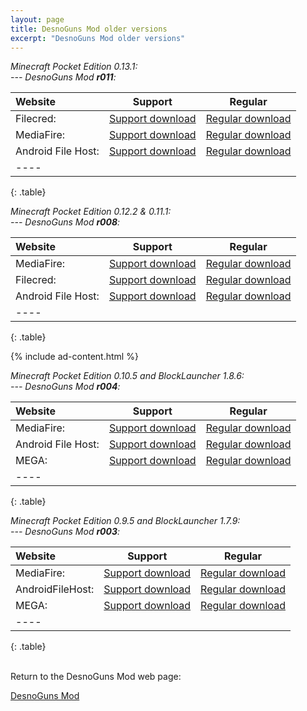 ```yaml
---
layout: page
title: DesnoGuns Mod older versions
excerpt: "DesnoGuns Mod older versions"
---
```


<i>Minecraft Pocket Edition 0.13.1:</i><br>
<i> --- DesnoGuns Mod <b>r011</b>:</i>

| Website | Support | Regular |
|:--------|:-------:|:-------:|
| Filecred:          | [Support download](http://adf.ly/1TidSk) | [Regular download](http://filecred.com/A423G567) |
| MediaFire:         | [Support download](http://adf.ly/1TidW3) | [Regular download](http://www.mediafire.com/download/l3wv18fkokefz1f/DesnoGuns_r011_Desno365.zip) |
| Android File Host: | [Support download](http://adf.ly/1TidOf) | [Regular download](https://www.androidfilehost.com/?fid=24269982087022113) |
|----
{: .table}


<i>Minecraft Pocket Edition 0.12.2 & 0.11.1:</i><br>
<i> --- DesnoGuns Mod <b>r008</b>:</i>

| Website | Support | Regular |
|:--------|:-------:|:-------:|
| MediaFire:         | [Support download](http://adf.ly/1O0Q9Y) | [Regular download](http://www.mediafire.com/download/7ldhkxrpp39heed/DesnoGuns_r008_Desno365.zip) |
| Filecred:          | [Support download](http://adf.ly/1O0QD9) | [Regular download](http://filecred.com/A132G55F) |
| Android File Host: | [Support download](http://adf.ly/1O0QHV) | [Regular download](https://www.androidfilehost.com/?fid=24052804347812199) |
|----
{: .table}

{% include ad-content.html %}
<br>

<i>Minecraft Pocket Edition 0.10.5 and BlockLauncher 1.8.6:</i><br>
<i> --- DesnoGuns Mod <b>r004</b>:</i>

| Website | Support | Regular |
|:--------|:-------:|:-------:|
| MediaFire:         | [Support download](http://adf.ly/12exnh) | [Regular download](http://www.mediafire.com/download/tcd1zd4by1kjzc9/DesnoGuns_r004_Desno365.zip) |
| Android File Host: | [Support download](http://adf.ly/12eyOl) | [Regular download](https://www.androidfilehost.com/?fid=95916177934530177) |
| MEGA:              | [Support download](http://adf.ly/12ey73) | [Regular download](https://mega.co.nz/#!m1ZiWBzQ!f-rrW3MlSKYGwKJLnuao-FPMKXLkkUsSkAxmewQsgV0) |
|----
{: .table}


<i>Minecraft Pocket Edition 0.9.5 and BlockLauncher 1.7.9:</i><br>
<i> --- DesnoGuns Mod <b>r003</b>:</i>

| Website | Support | Regular |
|:--------|:-------:|:-------:|
| MediaFire:       | [Support download](http://adf.ly/wbeKd) | [Regular download](http://www.mediafire.com/download/lteboluuz98qtqb/DesnoGuns_r003_Desno365.zip) |
| AndroidFileHost: | [Support download](http://adf.ly/wbe2B) | [Regular download](https://www.androidfilehost.com/?fid=95916177934516426) |
| MEGA:            | [Support download](http://adf.ly/wbeBn) | [Regular download](https://mega.co.nz/#!HwA3QAwJ!elIYzO1sB4xdzgQmmXKgUbjZrAJBf7f4Mav1mCHeNBA) |
|----
{: .table}


<br>Return to the DesnoGuns Mod web page:

<div markdown="0"><a href="{{ site.url }}/minecraft/desnoguns-mod/#downloads" class="btn">DesnoGuns Mod</a></div>

